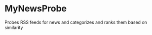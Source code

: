 MyNewsProbe
===========

Probes RSS feeds for news and categorizes and ranks them based on similarity
